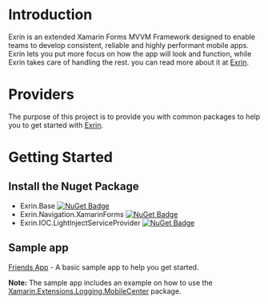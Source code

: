 # Introduction
Exrin is an extended Xamarin Forms MVVM Framework designed to enable teams to develop consistent, reliable and highly performant mobile apps. Exrin lets you put more focus on how the app will look and function, while Exrin takes care of handling the rest.
you can read more about it at [Exrin](https://exrin.net).

# Providers
The purpose of this project is to provide you with common packages to help you to get started with [Exrin](https://exrin.net).

# Getting Started
## Install the Nuget Package
* Exrin.Base [![NuGet Badge](https://buildstats.info/nuget/Exrin.Base?includePreReleases=true)](https://www.nuget.org/packages/Exrin.Base)
* Exrin.Navigation.XamarinForms [![NuGet Badge](https://buildstats.info/nuget/Exrin.Navigation.XamarinForms?includePreReleases=true)](https://www.nuget.org/packages/Exrin.Navigation.XamarinForms)
* Exrin.IOC.LightInjectServiceProvider [![NuGet Badge](https://buildstats.info/nuget/Exrin.IOC.LightInjectServiceProvider?includePreReleases=true)](https://www.nuget.org/packages/Exrin.IOC.LightInjectServiceProvider)
## Sample app
[Friends App](../../tree/master/Sample) - A basic sample app to help you get started.

**Note:** The sample app includes an example on how to use the [Xamarin.Extensions.Logging.MobileCenter](https://github.com/maximrub/Xamarin) package.
